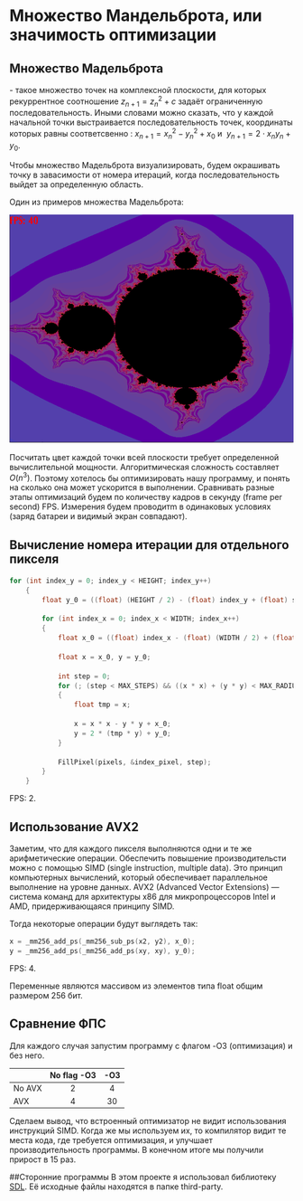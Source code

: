 # Множество Мандельброта, или значимость оптимизации

## Множество Мадельброта
 \- такое множество точек на комплексной плоскости, для которых рекуррентное соотношение $z_{n+1} = z_{n} ^2 + c$ задаёт ограниченную последовательность.
Иными словами можно сказать, что у каждой начальной точки выстраивается последовательность точек, координаты которых равны соответсвенно : $x_{n+1} = x_{n} ^ 2 - y_{n} ^ 2 + x_0$ и $\ y_{n+1} = 2 \cdot x_n y_n  + y_0$.

Чтобы множество Мадельброта визуализировать, будем окрашивать точку в завасимости от номера итераций, когда последовательность выйдет за определенную область.

Один из примеров множества Мадельброта:

![pic1](https://github.com/ask0later/mandelbrot/blob/5c498ba4b698f384ce838ecf5e7c3c02721d1169/image/mandelbrot.png)

Посчитать цвет каждой точки всей плоскости требует определенной вычислительной мощности. Алгоритмическая сложность составляет $O(n^3)$. Поэтому хотелось бы оптимизировать нашу программу, и понять на сколько она может ускорится в выполнении. Сравнивать разные этапы оптимизаций будем по количеству кадров в секунду (frame per second) FPS. Измерения будем проводитm в одинаковых условиях (заряд батареи и видимый экран совпадают).

## Вычисление номера итерации для отдельного пикселя
~~~C++
for (int index_y = 0; index_y < HEIGHT; index_y++)
    {
        float y_0 = ((float) (HEIGHT / 2) - (float) index_y + (float) set->offset_y) * dy * set->scale;

        for (int index_x = 0; index_x < WIDTH; index_x++)
        {
            float x_0 = ((float) index_x - (float) (WIDTH / 2) + (float) set->offset_x) * dx * set->scale;

            float x = x_0, y = y_0;
            
            int step = 0;
            for (; (step < MAX_STEPS) && ((x * x) + (y * y) < MAX_RADIUS_2); step++)
            {
                float tmp = x;

                x = x * x - y * y + x_0;
                y = 2 * (tmp * y) + y_0;
            }

            FillPixel(pixels, &index_pixel, step);
        }
    }
~~~
FPS: 2.

## Использование AVX2
Заметим, что для каждого пикселя выполняются одни и те же арифметические операции. Обеспечить повышение производительсти можно с помощью SIMD (single instruction, multiple data). Это принцип компьютерных вычислений, который обеспечивает параллельное выполнение на уровне данных.
AVX2 (Advanced Vector Extensions) — система команд для архитектуры x86 для микропроцессоров Intel и AMD, придерживающаяся принципу SIMD.

Тогда некоторые операции будут выглядеть так:
~~~ C++
x = _mm256_add_ps(_mm256_sub_ps(x2, y2), x_0);
y = _mm256_add_ps(_mm256_add_ps(xy, xy), y_0);
~~~
FPS: 4.

Переменные являются массивом из элементов типа float общим размером 256 бит.


## Сравнение ФПС
Для каждого случая запустим программу с флагом -O3 (оптимизация) и без него.

|             | No flag  -O3      | -O3            |
| ------      | :---------------: | :------------: |
| No AVX      |        2          |        4       |
| AVX         |        4          |       30       |


Сделаем вывод, что встроенный оптимизатор не видит использования инструкций SIMD. Когда же мы используем их, то компилятор видит те места кода, где требуется оптимизация, и улучшает производительность программы. В конечном итоге мы получили прирост в 15 раз.

##Сторонние программы
В этом проекте я использовал библиотеку [SDL](https://github.com/libsdl-org/SDL.git). Её исходные файлы находятся в папке third-party.